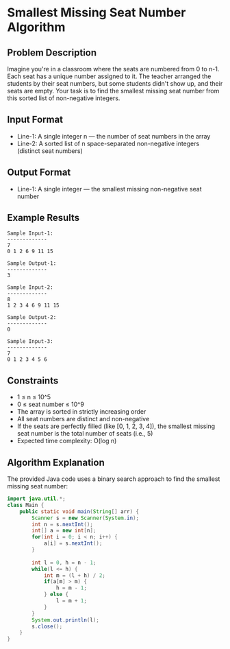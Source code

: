 # Smallest Missing Seat Number Algorithm

## Problem Description

Imagine you're in a classroom where the seats are numbered from 0 to n-1. Each seat has a unique number assigned to it. The teacher arranged the students by their seat numbers, but some students didn't show up, and their seats are empty. Your task is to find the smallest missing seat number from this sorted list of non-negative integers.

## Input Format
- Line-1: A single integer n — the number of seat numbers in the array
- Line-2: A sorted list of n space-separated non-negative integers (distinct seat numbers)

## Output Format
- Line-1: A single integer — the smallest missing non-negative seat number

## Example Results

```
Sample Input-1:
-------------
7
0 1 2 6 9 11 15

Sample Output-1:
-------------
3

Sample Input-2:
-------------
8
1 2 3 4 6 9 11 15

Sample Output-2:
-------------
0

Sample Input-3:
-------------
7
0 1 2 3 4 5 6

```

## Constraints
- 1 ≤ n ≤ 10^5
- 0 ≤ seat number ≤ 10^9
- The array is sorted in strictly increasing order
- All seat numbers are distinct and non-negative
- If the seats are perfectly filled (like [0, 1, 2, 3, 4]), the smallest missing seat number is the total number of seats (i.e., 5)
- Expected time complexity: O(log n)

## Algorithm Explanation

The provided Java code uses a binary search approach to find the smallest missing seat number:

```java
import java.util.*;
class Main {
    public static void main(String[] arr) {
        Scanner s = new Scanner(System.in);
        int n = s.nextInt();
        int[] a = new int[n];
        for(int i = 0; i < n; i++) {
            a[i] = s.nextInt();
        }
        
        int l = 0, h = n - 1;
        while(l <= h) {
            int m = (l + h) / 2;
            if(a[m] > m) {
                h = m - 1;
            } else {
                l = m + 1;
            }
        }
        System.out.println(l);
        s.close();
    }
}
```
